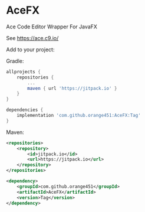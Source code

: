 # AceFX
Ace Code Editor Wrapper For JavaFX

See https://ace.c9.io/


Add to your project:

Gradle:
```gradle
allprojects {
	repositories {
		...
		maven { url 'https://jitpack.io' }
	}
}

dependencies {
	implementation 'com.github.orange451:AceFX:Tag'
}
```


Maven:
```xml
<repositories>
	<repository>
	    <id>jitpack.io</id>
	    <url>https://jitpack.io</url>
	</repository>
</repositories>

<dependency>
    <groupId>com.github.orange451</groupId>
    <artifactId>AceFX</artifactId>
    <version>Tag</version>
</dependency>
```
